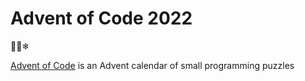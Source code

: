 # Advent of Code 2022
🎅🏻❄

[Advent of Code](https://adventofcode.com) is an Advent calendar of small programming puzzles
